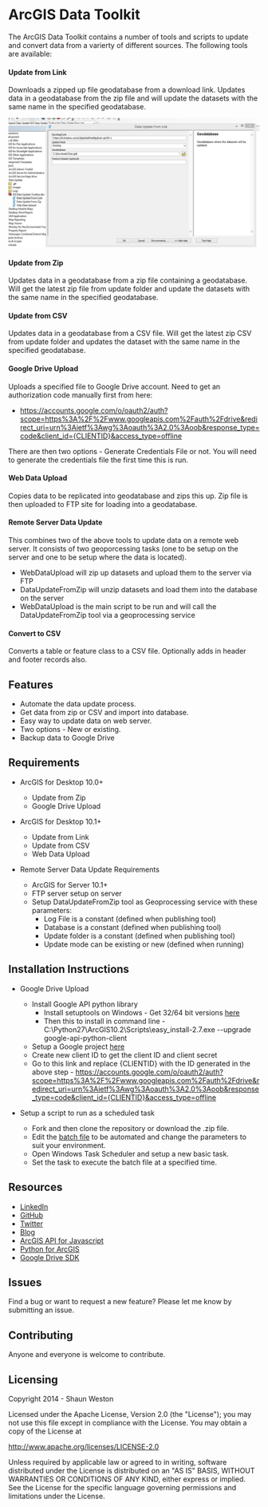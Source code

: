 # ArcGIS Data Toolkit

The ArcGIS Data Toolkit contains a number of tools and scripts to update and convert data from a varierty of different sources. The following tools are available:

#### Update from Link
Downloads a zipped up file geodatabase from a download link. Updates data in a geodatabase from the zip file and 
will update the datasets with the same name in the specified geodatabase.

![DataUpdateFromLinkScreenshot](/images/DataUpdateFromLinkScreenshot.jpg)

#### Update from Zip
Updates data in a geodatabase from a zip file containing a geodatabase. Will get the latest zip file from update folder and 
update the datasets with the same name in the specified geodatabase.

#### Update from CSV
Updates data in a geodatabase from a CSV file. Will get the latest zip CSV from update folder and 
updates the dataset with the same name in the specified geodatabase.

#### Google Drive Upload
Uploads a specified file to Google Drive account. Need to get an authorization code manually first from here:
* https://accounts.google.com/o/oauth2/auth?scope=https%3A%2F%2Fwww.googleapis.com%2Fauth%2Fdrive&redirect_uri=urn%3Aietf%3Awg%3Aoauth%3A2.0%3Aoob&response_type=code&client_id={CLIENTID}&access_type=offline

There are then two options - Generate Credentials File or not. You will need to generate the credentials file the first time this is run.

#### Web Data Upload
Copies data to be replicated into geodatabase and zips this up. Zip file is then uploaded to FTP site 
for loading into a geodatabase.

#### Remote Server Data Update
This combines two of the above tools to update data on a remote web server. It consists of two geoporcessing tasks (one to be
setup on the server and one to be setup where the data is located).

* WebDataUpload will zip up datasets and upload them to the server via FTP
* DataUpdateFromZip will unzip datasets and load them into the database on the server
* WebDataUpload is the main script to be run and will call the DataUpdateFromZip tool via a geoprocessing service

#### Convert to CSV
Converts a table or feature class to a CSV file. Optionally adds in header and footer records also.


## Features

* Automate the data update process.
* Get data from zip or CSV and import into database.
* Easy way to update data on web server.
* Two options - New or existing.
* Backup data to Google Drive


## Requirements

* ArcGIS for Desktop 10.0+
	* Update from Zip
	* Google Drive Upload

* ArcGIS for Desktop 10.1+
	* Update from Link
	* Update from CSV
	* Web Data Upload

* Remote Server Data Update Requirements
	* ArcGIS for Server 10.1+
	* FTP server setup on server
	* Setup DataUpdateFromZip tool as Geoprocessing service with these parameters:
		* Log File is a constant (defined when publishing tool)
		* Database is a constant (defined when publishing tool)
		* Update folder is a constant (defined when publishing tool)
		* Update mode can be existing or new (defined when running)


## Installation Instructions

* Google Drive Upload
	* Install Google API python library
		* Install setuptools on Windows - Get 32/64 bit versions [here](http://www.lfd.uci.edu/~gohlke/pythonlibs/#distribute) 
		* Then this to install in command line - C:\Python27\ArcGIS10.2\Scripts\easy_install-2.7.exe --upgrade google-api-python-client
	* Setup a Google project [here](https://cloud.google.com/console/project)
	* Create new client ID to get the client ID and client secret
	* Go to this link and replace {CLIENTID} with the ID generated in the above step - https://accounts.google.com/o/oauth2/auth?scope=https%3A%2F%2Fwww.googleapis.com%2Fauth%2Fdrive&redirect_uri=urn%3Aietf%3Awg%3Aoauth%3A2.0%3Aoob&response_type=code&client_id={CLIENTID}&access_type=offline

* Setup a script to run as a scheduled task
	* Fork and then clone the repository or download the .zip file. 
	* Edit the [batch file](/Examples) to be automated and change the parameters to suit your environment.
	* Open Windows Task Scheduler and setup a new basic task.
	* Set the task to execute the batch file at a specified time.


## Resources

* [LinkedIn](http://www.linkedin.com/in/sfweston)
* [GitHub](https://github.com/WestonSF)
* [Twitter](https://twitter.com/Westonelli)
* [Blog](http://westonelli.wordpress.com)
* [ArcGIS API for Javascript](https://developers.arcgis.com/en/javascript)
* [Python for ArcGIS](http://resources.arcgis.com/en/communities/python)
* [Google Drive SDK](https://developers.google.com/drive/web)


## Issues

Find a bug or want to request a new feature?  Please let me know by submitting an issue.


## Contributing

Anyone and everyone is welcome to contribute. 


## Licensing
Copyright 2014 - Shaun Weston

Licensed under the Apache License, Version 2.0 (the "License");
you may not use this file except in compliance with the License.
You may obtain a copy of the License at

   http://www.apache.org/licenses/LICENSE-2.0

Unless required by applicable law or agreed to in writing, software
distributed under the License is distributed on an "AS IS" BASIS,
WITHOUT WARRANTIES OR CONDITIONS OF ANY KIND, either express or implied.
See the License for the specific language governing permissions and
limitations under the License.